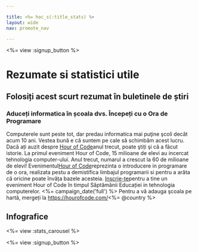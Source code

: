 ```yaml
---

title: <%= hoc_s(:title_stats) %>
layout: wide
nav: promote_nav

---
```


<%= view :signup_button %>

# Rezumate si statistici utile

## Folosiți acest scurt rezumat în buletinele de știri

### Aduceți informatica în școala dvs. Începeți cu o Ora de Programare

Computerele sunt peste tot, dar predau informatica mai puţine şcoli decât acum 10 ani. Vestea bună e că suntem pe cale să schimbăm acest lucru. Dacă ați auzit despre [Hour of Code](<%= resolve_url('/') %>)anul trecut, poate ştiți şi că a făcut istorie. La primul eveniment Hour of Code, 15 milioane de elevi au incercat tehnologia computer-ului. Anul trecut, numarul a crescut la 60 de milioane de elevi! Evenimentul[Hour of Code](<%= resolve_url('/') %>)reprezinta o introducere in programare de o ora, realizata pestu a demistifica limbajul programarii si pentru a arăta că oricine poate învăța bazele acesteia. [Inscrie-te](<%= resolve_url('/') %>)pentru a tine un eveniment Hour of Code în timpul Săptămânii Educației in tehnologia computerelor. <%= campaign_date('full') %> Pentru a vă adauga şcoala pe hartă, mergeți la https://hourofcode.com/<%= @country %>

## Infografice

<%= view :stats_carousel %>

<%= view :signup_button %>